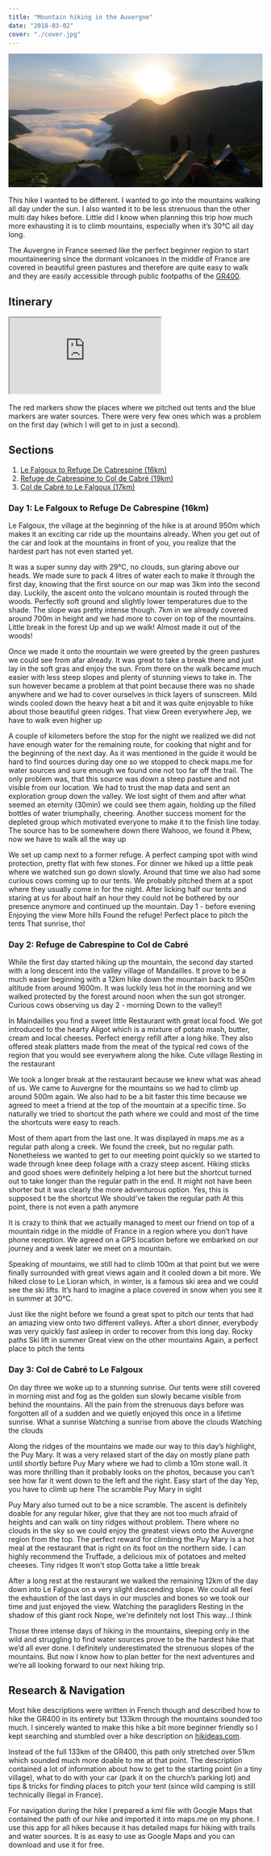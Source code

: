 ```yaml
---
title: "Mountain hiking in the Auvergne"
date: "2018-03-02"
cover: "./cover.jpg"
---
```


![Mountain hiking in the Auvergne](./cover.jpg)

This hike I wanted to be different. I wanted to go into the mountains walking all day under the sun. I also wanted it to be less strenuous than the other multi day hikes before. Little did I know when planning this trip how much more exhausting it is to climb mountains, especially when it’s 30°C all day long.

<!-- more -->

The Auvergne in France seemed like the perfect beginner region to start mountaineering since the dormant volcanoes in the middle of France are covered in beautiful green pastures and therefore are quite easy to walk and they are easily accessible through public footpaths of the [GR400][].

## Itinerary

<iframe src="https://www.google.com/maps/d/u/0/embed?mid=18Hp-H3HSlLKOjw-Og2gOW_VNqrQ"></iframe>

The red markers show the places where we pitched out tents and the blue markers are water sources. There were very few ones which was a problem on the first day (which I will get to in just a second).

## Sections

1. [Le Falgoux to Refuge De Cabrespine (16km)](#section1)
1. [Refuge de Cabrespine to Col de Cabré (19km)](#section2)
1. [Col de Cabré to Le Falgoux (17km)](#section3)

### <a name='section1'></a>Day 1: Le Falgoux to Refuge De Cabrespine (16km)

Le Falgoux, the village at the beginning of the hike is at around 950m which makes it an exciting car ride up the mountains already. When you get out of the car and look at the mountains in front of you, you realize that the hardest part has not even started yet.

It was a super sunny day with 29°C, no clouds, sun glaring above our heads. We made sure to pack 4 litres of water each to make it through the first day, knowing that the first source on our map was 3km into the second day. Luckily, the ascent onto the volcano mountain is routed through the woods. Perfectly soft ground and slightly lower temperatures due to the shade. The slope was pretty intense though. 7km in we already covered around 700m in height and we had more to cover on top of the mountains.
Little break in the forest
Up and up we walk!
Almost made it out of the woods!

Once we made it onto the mountain we were greeted by the green pastures we could see from afar already. It was great to take a break there and just lay in the soft gras and enjoy the sun.
From there on the walk became much easier with less steep slopes and plenty of stunning views to take in. The sun however became a problem at that point because there was no shade anywhere and we had to cover ourselves in thick layers of sunscreen. Mild winds cooled down the heavy heat a bit and it was quite enjoyable to hike about those beautiful green ridges.
That view
Green everywhere
Jep, we have to walk even higher up

A couple of kilometers before the stop for the night we realized we did not have enough water for the remaining route, for cooking that night and for the beginning of the next day. As it was mentioned in the guide it would be hard to find sources during day one so we stopped to check maps.me for water sources and sure enough we found one not too far off the trail. The only problem was, that this source was down a steep pasture and not visible from our location. We had to trust the map data and sent an exploration group down the valley. We lost sight of them and after what seemed an eternity (30min) we could see them again, holding up the filled bottles of water triumphally, cheering. Another success moment for the depleted group which motivated everyone to make it to the finish line today.
The source has to be somewhere down there
Wahooo, we found it
Phew, now we have to walk all the way up

We set up camp next to a former refuge. A perfect camping spot with wind protection, pretty flat with few stones. For dinner we hiked up a little peak where we watched sun go down slowly. Around that time we also had some curious cows coming up to our tents. We probably pitched them at a spot where they usually come in for the night. After licking half our tents and staring at us for about half an hour they could not be bothered by our presence anymore and continued up the mountain.
Day 1 - before evening
Enjoying the view
More hills
Found the refuge!
Perfect place to pitch the tents
That sunrise, tho!

### <a name='section2'></a>Day 2: Refuge de Cabrespine to Col de Cabré

While the first day started hiking up the mountain, the second day started with a long descent into the valley village of Mandailles. It prove to be a much easier beginning with a 12km hike down the mountain back to 950m altitude from around 1600m. It was luckily less hot in the morning and we walked protected by the forest around noon when the sun got stronger.
Curious cows observing us
day 2 - morning
Down to the valley!!

In Maindailles you find a sweet little Restaurant with great local food. We got introduced to the hearty Aligot which is a mixture of potato mash, butter, cream and local cheeses. Perfect energy refill after a long hike. They also offered steak platters made from the meat of the typical red cows of the region that you would see everywhere along the hike.
Cute village
Resting in the restaurant

We took a longer break at the restaurant because we knew what was ahead of us. We came to Auvergne for the mountains so we had to climb up around 500m again. We also had to be a bit faster this time because we agreed to meet a friend at the top of the mountain at a specific time. So naturally we tried to shortcut the path where we could and most of the time the shortcuts were easy to reach.

Most of them apart from the last one. It was displayed in maps.me as a regular path along a creek. We found the creek, but no regular path. Nonetheless we wanted to get to our meeting point quickly so we started to wade through knee deep foliage with a crazy steep ascent. Hiking sticks and good shoes were definitely helping a lot here but the shortcut turned out to take longer than the regular path in the end. It might not have been shorter but it was clearly the more adventurous option.
Yes, this is supposed t be the shortcut
We should've taken the regular path
At this point, there is not even a path anymore

It is crazy to think that we actually managed to meet our friend on top of a mountain ridge in the middle of France in a region where you don’t have phone reception. We agreed on a GPS location before we embarked on our journey and a week later we meet on a mountain.

Speaking of mountains, we still had to climb 100m at that point but we were finally surrounded with great views again and it cooled down a bit more. We hiked close to Le Lioran which, in winter, is a famous ski area and we could see the ski lifts. It’s hard to imagine a place covered in snow when you see it in summer at 30°C.

Just like the night before we found a great spot to pitch our tents that had an amazing view onto two different valleys. After a short dinner, everybody was very quickly fast asleep in order to recover from this long day.
Rocky paths
Ski lift in summer
Great view on the other mountains
Again, a perfect place to pitch the tents

### <a name='section3'></a>Day 3: Col de Cabré to Le Falgoux

On day three we woke up to a stunning sunrise. Our tents were still covered in morning mist and fog as the golden sun slowly became visible from behind the mountains. All the pain from the strenuous days before was forgotten all of a sudden and we quietly enjoyed this once in a lifetime sunrise.
What a sunrise
Watching a sunrise from above the clouds
Watching the clouds

Along the ridges of the mountains we made our way to this day’s highlight, the Puy Mary. It was a very relaxed start of the day on mostly plane path until shortly before Puy Mary where we had to climb a 10m stone wall. It was more thrilling than it probably looks on the photos, because you can’t see how far it went down to the left and the right.
Easy start of the day
Yep, you have to climb up here
The scramble
Puy Mary in sight

Puy Mary also turned out to be a nice scramble. The ascent is definitely doable for any regular hiker, give that they are not too much afraid of heights and can walk on tiny ridges without problem. There where no clouds in the sky so we could enjoy the greatest views onto the Auvergne region from the top. The perfect reward for climbing the Puy Mary is a hot meal at the restaurant that is right on its foot on the northern side. I can highly recommend the Truffade, a delicious mix of potatoes and melted cheeses.
Tiny ridges
It won't stop
Gotta take a little break

After a long rest at the restaurant we walked the remaining 12km of the day down into Le Falgoux on a very slight descending slope. We could all feel the exhaustion of the last days in our muscles and bones so we took our time and just enjoyed the view.
Watching the paragliders
Resting in the shadow of this giant rock
Nope, we're definitely not lost
This way...I think

Those three intense days of hiking in the mountains, sleeping only in the wild and struggling to find water sources prove to be the hardest hike that we’d all ever done. I definitely underestimated the strenuous slopes of the mountains. But now I know how to plan better for the next adventures and we’re all looking forward to our next hiking trip.

## Research & Navigation

Most hike descriptions were written in French though and described how to hike the GR400 in its entirety but 133km through the mountains sounded too much. I sincerely wanted to make this hike a bit more beginner friendly so I kept searching and stumbled over a hike description on [hikideas.com][].

Instead of the full 133km of the GR400, this path only stretched over 51km which sounded much more doable to me at that point. The description contained a lot of information about how to get to the starting point (in a tiny village), what to do with your car (park it on the church’s parking lot) and tips & tricks for finding places to pitch your tent (since wild camping is still technically illegal in France).

For navigation during the hike I prepared a kml file with Google Maps that contained the path of our hike and imported it into maps.me on my phone. I use this app for all hikes because it has detailed maps for hiking with trails and water sources. It is as easy to use as Google Maps and you can download and use it for free.

[gr400]: http://www.gr-infos.com/en/gr400.htm
[hikideas.com]: https://www.hikideas.com/walk-tour-of-the-puy-mary-gr400/
